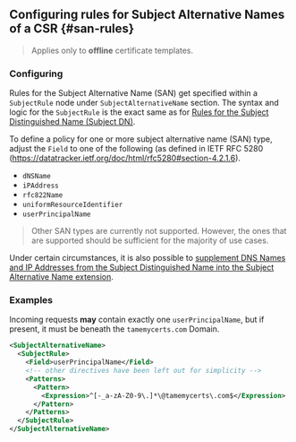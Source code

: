 ## Configuring rules for Subject Alternative Names of a CSR {#san-rules}

> Applies only to **offline** certificate templates.

### Configuring

Rules for the Subject Alternative Name (SAN) get specified within a `SubjectRule` node under `SubjectAlternativeName` section. The syntax and logic for the `SubjectRule` is the exact same as for [Rules for the Subject Distinguished Name (Subject DN)](#subject-rules).

To define a policy for one or more subject alternative name (SAN) type, adjust the `Field` to one of the following (as defined in IETF RFC 5280 (<https://datatracker.ietf.org/doc/html/rfc5280#section-4.2.1.6>).

- `dNSName`
- `iPAddress`
- `rfc822Name`
- `uniformResourceIdentifier`
- `userPrincipalName`

> Other SAN types are currently not supported. However, the ones that are supported should be sufficient for the majority of use cases.

Under certain circumstances, it is also possible to [supplement DNS Names and IP Addresses from the Subject Distinguished Name into the Subject Alternative Name extension](#supplement-dns-names).

### Examples

Incoming requests **may** contain exactly one `userPrincipalName`, but if present, it must be beneath the `tamemycerts.com` Domain.

```xml
<SubjectAlternativeName>
  <SubjectRule>
    <Field>userPrincipalName</Field>
    <!-- other directives have been left out for simplicity -->
    <Patterns>
      <Pattern>
        <Expression>^[-_a-zA-Z0-9\.]*\@tamemycerts\.com$</Expression>
      </Pattern>
    </Patterns>
  </SubjectRule>
</SubjectAlternativeName>
```
